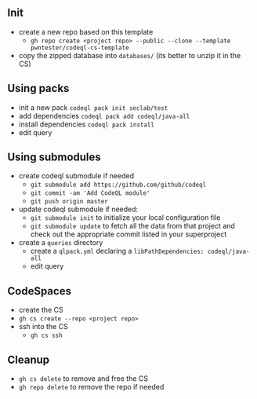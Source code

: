 ## Init
- create a new repo based on this template
  - `gh repo create <project repo> --public --clone --template pwntester/codeql-cs-template`
- copy the zipped database into `databases/` (its better to unzip it in the CS)

## Using packs
- init a new pack `codeql pack init seclab/test`
- add dependencies `codeql pack add codeql/java-all`
- install dependencies `codeql pack install`
- edit query

## Using submodules
- create codeql submodule if needed
  - `git submodule add https://github.com/github/codeql`
  - `git commit -am 'Add CodeQL module'`
  - `git push origin master`
- update codeql submodule if needed:
  - `git submodule init` to initialize your local configuration file 
  - `git submodule update` to fetch all the data from that project and check out the appropriate commit listed in your superproject
- create a `queries` directory
  - create a `qlpack.yml` declaring a `libPathDependencies: codeql/java-all`
  - edit query

## CodeSpaces
-  create the CS
  - `gh cs create --repo <project repo>`
- ssh into the CS
  - `gh cs ssh`

## Cleanup
  - `gh cs delete` to remove and free the CS
  - `gh repo delete` to remove the repo if needed
